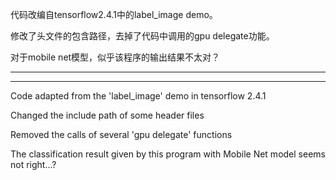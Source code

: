 代码改编自tensorflow2.4.1中的label_image demo。

修改了头文件的包含路径，去掉了代码中调用的gpu delegate功能。

对于mobile net模型，似乎该程序的输出结果不太对？

***
***

Code adapted from the 'label_image' demo in tensorflow 2.4.1

Changed the include path of some header files

Removed the calls of several 'gpu delegate' functions

The classification result given by this program with Mobile Net model seems not right...?